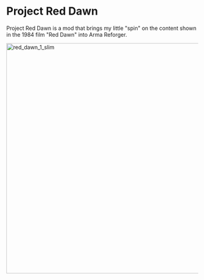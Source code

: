 # Project Red Dawn
Project Red Dawn is a mod that brings my little "spin" on the content shown in the 1984 film "Red Dawn" into Arma Reforger.

<img width="1536" height="604" alt="red_dawn_1_slim" src="https://github.com/user-attachments/assets/664f407f-87fb-4bf5-a6ca-31d772631f0a" />

